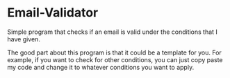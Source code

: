 # Email-Validator
Simple program that checks if an email is valid under the conditions that I have given.

The good part about this program is that it could be a template for you. For example, if you want to check for other conditions, you can just copy paste my code and change it to whatever conditions you want to apply.
